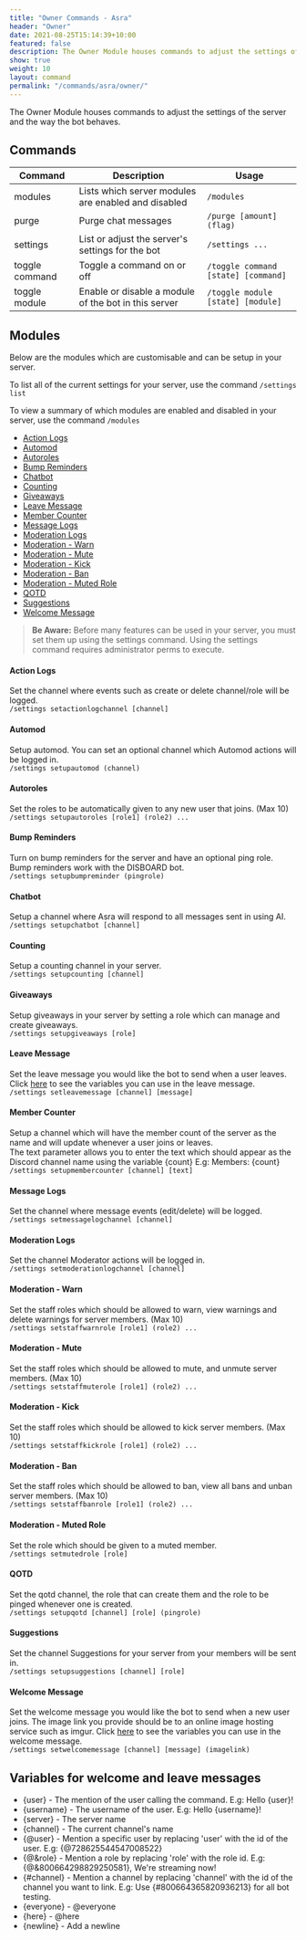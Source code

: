 ```yaml
---
title: "Owner Commands - Asra"
header: "Owner"
date: 2021-08-25T15:14:39+10:00
featured: false
description: The Owner Module houses commands to adjust the settings of the server and the way the bot behaves.
show: true
weight: 10
layout: command
permalink: "/commands/asra/owner/"
---
```


The Owner Module houses commands to adjust the settings of the server and the way the bot behaves.


## Commands

| Command              | Description                                                   | Usage                                  |
| -------------------- | ------------------------------------------------------------- | -------------------------------------- |
| modules              | Lists which server modules are enabled and disabled           | `/modules`                             |
| purge                | Purge chat messages                                           | `/purge [amount] (flag)`               |
| settings             | List or adjust the server's settings for the bot              | `/settings ...`                        |
| toggle command       | Toggle a command on or off                                    | `/toggle command [state] [command]`    |
| toggle module        | Enable or disable a module of the bot in this server          | `/toggle module [state] [module]`      |

## Modules

Below are the modules which are customisable and can be setup in your server.

To list all of the current settings for your server, use the command `/settings list`

To view a summary of which modules are enabled and disabled in your server, use the command `/modules`

- [Action Logs](https://asraparadise.github.io/commands/asra/owner/#action-logs)
- [Automod](https://asraparadise.github.io/commands/asra/owner/#automod)
- [Autoroles](https://asraparadise.github.io/commands/asra/owner/#autoroles)
- [Bump Reminders](https://asraparadise.github.io/commands/asra/owner/#bump-reminders)
- [Chatbot](https://asraparadise.github.io/commands/asra/owner/#chatbot)
- [Counting](https://asraparadise.github.io/commands/asra/owner/#counting)
- [Giveaways](https://asraparadise.github.io/commands/asra/owner/#giveaways)
- [Leave Message](https://asraparadise.github.io/commands/asra/owner/#leave-message)
- [Member Counter](https://asraparadise.github.io/commands/asra/owner/#member-counter)
- [Message Logs](https://asraparadise.github.io/commands/asra/owner/#message-logs)
- [Moderation Logs](https://asraparadise.github.io/commands/asra/owner/#moderation-logs)
- [Moderation - Warn](https://asraparadise.github.io/commands/asra/owner/#moderation---warn)
- [Moderation - Mute](https://asraparadise.github.io/commands/asra/owner/#moderation---mute)
- [Moderation - Kick](https://asraparadise.github.io/commands/asra/owner/#moderation---kick)
- [Moderation - Ban](https://asraparadise.github.io/commands/asra/owner/#moderation---ban)
- [Moderation - Muted Role](https://asraparadise.github.io/commands/asra/owner/#moderation---muted-role)
- [QOTD](https://asraparadise.github.io/commands/asra/owner/#qotd)
- [Suggestions](https://asraparadise.github.io/commands/asra/owner/#suggestions)
- [Welcome Message](https://asraparadise.github.io/commands/asra/owner/#welcome-message)

> **Be Aware:** Before many features can be used in your server, you must set them up using the settings command. Using the settings command requires administrator perms to execute.

#### Action Logs<br/>
Set the channel where events such as create or delete channel/role will be logged.<br/>
`/settings setactionlogchannel [channel]`

#### Automod<br/>
Setup automod. You can set an optional channel which Automod actions will be logged in.<br/>
`/settings setupautomod (channel)`

#### Autoroles<br/>
Set the roles to be automatically given to any new user that joins. (Max 10)<br/>
`/settings setupautoroles [role1] (role2) ...`

#### Bump Reminders<br/>
Turn on bump reminders for the server and have an optional ping role. Bump reminders work with the DISBOARD bot.<br/>
`/settings setupbumpreminder (pingrole)`

#### Chatbot<br/>
Setup a channel where Asra will respond to all messages sent in using AI.<br/>
`/settings setupchatbot [channel]`

#### Counting<br/>
Setup a counting channel in your server.<br/>
`/settings setupcounting [channel]`

#### Giveaways<br/>
Setup giveaways in your server by setting a role which can manage and create giveaways.<br/>
`/settings setupgiveaways [role]`

#### Leave Message<br/>
Set the leave message you would like the bot to send when a user leaves. Click [here](https://asraparadise.github.io/commands/asra/owner/#variables-for-welcome-and-leave-messages) to see the variables you can use in the leave message.<br/>
`/settings setleavemessage [channel] [message]`

#### Member Counter<br/>
Setup a channel which will have the member count of the server as the name and will update whenever a user joins or leaves.<br/>
The text parameter allows you to enter the text which should appear as the Discord channel name using the variable {count} E.g: Members: {count}
`/settings setupmembercounter [channel] [text]`

#### Message Logs<br/>
Set the channel where message events (edit/delete) will be logged.<br/>
`/settings setmessagelogchannel [channel]`

#### Moderation Logs<br/>
Set the channel Moderator actions will be logged in.<br/>
`/settings setmoderationlogchannel [channel]`

#### Moderation - Warn<br/>
Set the staff roles which should be allowed to warn, view warnings and delete warnings for server members. (Max 10)<br/>
`/settings setstaffwarnrole [role1] (role2) ...`

#### Moderation - Mute<br/>
Set the staff roles which should be allowed to mute, and unmute server members. (Max 10)<br/>
`/settings setstaffmuterole [role1] (role2) ...`

#### Moderation - Kick<br/>
Set the staff roles which should be allowed to kick server members. (Max 10)<br/>
`/settings setstaffkickrole [role1] (role2) ...`

#### Moderation - Ban<br/>
Set the staff roles which should be allowed to ban, view all bans and unban server members. (Max 10)<br/>
`/settings setstaffbanrole [role1] (role2) ...`

#### Moderation - Muted Role<br/>
Set the role which should be given to a muted member.<br/>
`/settings setmutedrole [role]`

#### QOTD<br/>
Set the qotd channel, the role that can create them and the role to be pinged whenever one is created.<br/>
`/settings setupqotd [channel] [role] (pingrole)`

#### Suggestions<br/>
Set the channel Suggestions for your server from your members will be sent in.<br/>
`/settings setupsuggestions [channel] [role]`

#### Welcome Message<br/>
Set the welcome message you would like the bot to send when a new user joins. The image link you provide should be to an online image hosting service such as imgur. Click [here](https://asraparadise.github.io/commands/asra/owner/#variables-for-welcome-and-leave-messages) to see the variables you can use in the welcome message.<br/>
`/settings setwelcomemessage [channel] [message] (imagelink)`


## Variables for welcome and leave messages

- {user} - The mention of the user calling the command. E.g: Hello {user}!
- {username} - The username of the user. E.g: Hello {username}!
- {server} - The server name
- {channel} - The current channel's name
- {@user} - Mention a specific user by replacing 'user' with the id of the user. E.g: {@728625544547008522}
- {@&role} - Mention a role by replacing 'role' with the role id. E.g: {@&800664298829250581}, We're streaming now!
- {#channel} - Mention a channel by replacing 'channel' with the id of the channel you want to link. E.g: Use {#800664365820936213} for all bot testing.
- {everyone} - @everyone
- {here} - @here
- {newline} - Add a newline



